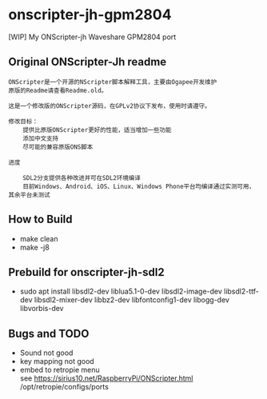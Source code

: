 ﻿# onscripter-jh-gpm2804
[WIP] My ONScripter-jh Waveshare GPM2804 port

## Original ONScripter-Jh readme
```
ONScripter是一个开源的NScripter脚本解释工具，主要由Ogapee开发维护
原版的Readme请查看Readme.old。

这是一个修改版的ONScripter源码，在GPLv2协议下发布，使用时请遵守。

修改目标：
	提供比原版ONScripter更好的性能，适当增加一些功能
	添加中文支持
	尽可能的兼容原版ONS脚本
	
进度

	SDL2分支提供各种改进并可在SDL2环境编译
	目前Windows、Android、iOS、Linux、Windows Phone平台均编译通过实测可用，其余平台未测试
```

## How to Build  
* make clean  
* make -j8   

## Prebuild for onscripter-jh-sdl2   
* sudo apt install libsdl2-dev liblua5.1-0-dev libsdl2-image-dev libsdl2-ttf-dev libsdl2-mixer-dev libbz2-dev libfontconfig1-dev libogg-dev libvorbis-dev  

## Bugs and TODO
* Sound not good
* key mapping not good
* embed to retropie menu  
see https://sirius10.net/RaspberryPi/ONScripter.html  
/opt/retropie/configs/ports   
